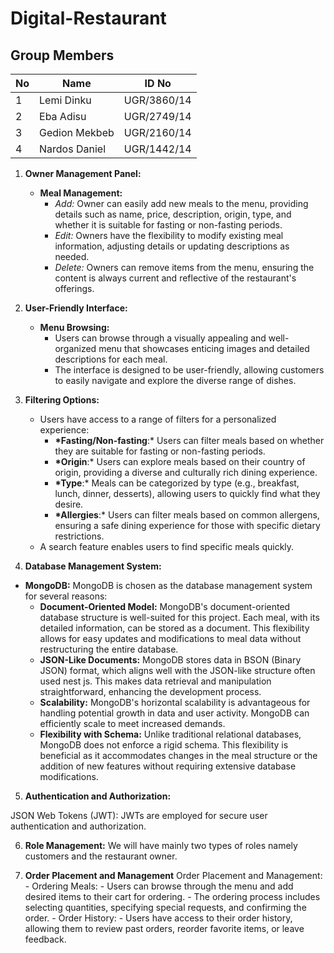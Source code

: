 
# Digital-Restaurant

## Group Members

| No  | Name          | ID No       |
| --- | ------------- | ----------- |
| 1   | Lemi Dinku    | UGR/3860/14 |
| 2   | Eba Adisu     | UGR/2749/14 |
| 3   | Gedion Mekbeb | UGR/2160/14 |
| 4   | Nardos Daniel | UGR/1442/14 |

1. **Owner Management Panel:**
    - **Meal Management:**
        - _Add:_ Owner can easily add new meals to the menu, providing details such as name, price, description, origin, type, and whether it is suitable for fasting or non-fasting periods.
        - _Edit:_ Owners have the flexibility to modify existing meal information, adjusting details or updating descriptions as needed.
        - _Delete:_ Owners can remove items from the menu, ensuring the content is always current and reflective of the restaurant's offerings.
2. **User-Friendly Interface:**
    - **Menu Browsing:**
        - Users can browse through a visually appealing and well-organized menu that showcases enticing images and detailed descriptions for each meal.
        - The interface is designed to be user-friendly, allowing customers to easily navigate and explore the diverse range of dishes.
3. **Filtering Options:**

    - Users have access to a range of filters for a personalized experience:
        - **\*Fasting/Non-fasting**:\* Users can filter meals based on whether they are suitable for fasting or non-fasting periods.
        - **\*Origin**:\* Users can explore meals based on their country of origin, providing a diverse and culturally rich dining experience.
        - **\*Type**:\* Meals can be categorized by type (e.g., breakfast, lunch, dinner, desserts), allowing users to quickly find what they desire.
        - **\*Allergies**:\* Users can filter meals based on common allergens, ensuring a safe dining experience for those with specific dietary restrictions.
    - A search feature enables users to find specific meals quickly.

4. **Database Management System:**

-   **MongoDB:** MongoDB is chosen as the database management system for several reasons:
    -   **Document-Oriented Model:** MongoDB's document-oriented database structure is well-suited for this project. Each meal, with its detailed information, can be stored as a document. This flexibility allows for easy updates and modifications to meal data without restructuring the entire database.
    -   **JSON-Like Documents:** MongoDB stores data in BSON (Binary JSON) format, which aligns well with the JSON-like structure often used nest js. This makes data retrieval and manipulation straightforward, enhancing the development process.
    -   **Scalability:** MongoDB's horizontal scalability is advantageous for handling potential growth in data and user activity. MongoDB can efficiently scale to meet increased demands.
    -   **Flexibility with Schema:** Unlike traditional relational databases, MongoDB does not enforce a rigid schema. This flexibility is beneficial as it accommodates changes in the meal structure or the addition of new features without requiring extensive database modifications.

5. **Authentication and Authorization:**

JSON Web Tokens (JWT): JWTs are employed for secure user authentication and authorization.

6. **Role Management:**
   We will have mainly two types of roles namely customers and the restaurant owner.

7. **Order Placement and Management**
   Order Placement and Management: - Ordering Meals: - Users can browse through the menu and add desired items to their cart for ordering. - The ordering process includes selecting quantities, specifying special requests, and confirming the order. - Order History: - Users have access to their order history, allowing them to review past orders, reorder favorite items, or leave feedback.

